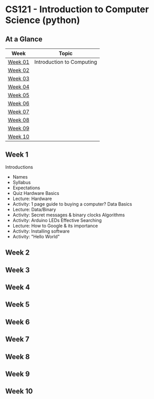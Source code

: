 # CS121 - Introduction to Computer Science (python)

## At a Glance

| Week                | Topic
|---------------------|-----------------------------------------
| [Week 01](#week-1)  | Introduction to Computing
| [Week 02](#week-2)  |
| [Week 03](#week-3)  |
| [Week 04](#week-4)  |
| [Week 05](#week-5)  |
| [Week 06](#week-6)  |
| [Week 07](#week-7)  |
| [Week 08](#week-8)  |
| [Week 09](#week-9)  |
| [Week 10](#week-10) |

## Week 1
Introductions
  + Names
  + Syllabus
  + Expectations
  + Quiz
Hardware Basics
  + Lecture: Hardware
  + Activity: 1 page guide to buying a computer?
Data Basics
  + Lecture: Data/Binary
  + Activity: Secret messages & binary clocks
Algorithms
  + Activity: Arduino LEDs
Effective Searching
  + Lecture: How to Google & its importance
  + Activity: Installing software
  + Activity: "Hello World"

## Week 2

## Week 3

## Week 4

## Week 5

## Week 6

## Week 7

## Week 8

## Week 9

## Week 10
